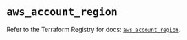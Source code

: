 # `aws_account_region`

Refer to the Terraform Registry for docs: [`aws_account_region`](https://registry.terraform.io/providers/hashicorp/aws/6.12.0/docs/resources/account_region).
